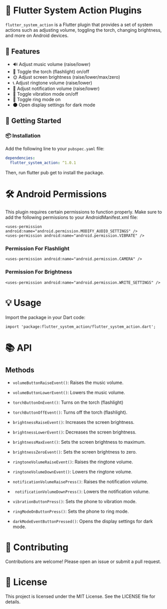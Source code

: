 # 📱 Flutter System Action Plugins

`flutter_system_action` is a Flutter plugin that provides a set of system actions such as adjusting
volume, toggling the torch, changing brightness, and more on Android devices.

## 🌟 Features

- 🔊 Adjust music volume (raise/lower)
- 🔦 Toggle the torch (flashlight) on/off
- 🌞 Adjust screen brightness (raise/lower/max/zero)
- 📞 Adjust ringtone volume (raise/lower)
- 🔔 Adjust notification volume (raise/lower)
- 📳 Toggle vibration mode on/off
- 📳 Toggle ring mode on
- 🌑 Open display settings for dark mode

## 🚀 Getting Started

### 📦 Installation

Add the following line to your `pubspec.yaml` file:

```yaml
dependencies:
  flutter_system_action: ^1.0.1
```

Then, run flutter pub get to install the package.

# 🛠️ Android Permissions

This plugin requires certain permissions to function properly. Make sure to add the following
permissions to your AndroidManifest.xml file:

``` 
<uses-permission android:name="android.permission.MODIFY_AUDIO_SETTINGS" />
<uses-permission android:name="android.permission.VIBRATE" />
```

### Permission For Flashlight

``` 
<uses-permission android:name="android.permission.CAMERA" />
```

### Permission For Brightness

``` 
<uses-permission android:name="android.permission.WRITE_SETTINGS" />
```

# 💡 Usage

Import the package in your Dart code:

```
import 'package:flutter_system_action/flutter_system_action.dart';
```

# 📚 API

## Methods

- `volumeButtonRaiseEvent()`: Raises the music volume.
- `volumeButtonLowerEvent()`: Lowers the music volume.
- `torchButtonOnEvent()`: Turns on the torch (flashlight)
- `torchButtonOffEvent()`: Turns off the torch (flashlight).
- `brightnessRaiseEvent()`: Increases the screen brightness.


- `brightnessLowerEvent()`: Decreases the screen brightness.
- `brightnessMaxEvent()`: Sets the screen brightness to maximum.
- `brightnessZeroEvent()`: Sets the screen brightness to zero.
- `ringtoneVolumeRaiseEvent()`: Raises the ringtone volume.
- `ringtoneVolumeDownEvent()`: Lowers the ringtone volume.
- `notificationVolumeRaisePress()`: Raises the notification volume.
- ` notificationVolumeDownPress()`: Lowers the notification volume.
- `vibrationButtonPress()`: Sets the phone to vibration mode.
- `ringModeOnButtonPress()`: Sets the phone to ring mode.
- `darkModeEventButtonPressed()`: Opens the display settings for dark mode.

# 🤝 Contributing

Contributions are welcome! Please open an issue or submit a pull request.

# 📄 License

This project is licensed under the MIT License. See the LICENSE file for details.